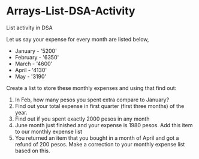 # Arrays-List-DSA-Activity
List activity in DSA

Let us say your expense for every month are listed below,

- January - '5200'
- February - '6350'
- March - '4600'
- April - '4130'
- May - '3190'

Create a list to store these monthly expenses and using that find out:
1. In Feb, how many pesos you spent extra compare to January?
2. Find out your total expense in first quarter (first three months) of the year.
3. Find out if you spent exactly 2000 pesos in any month
4. June month just finished and your expense is 1980 pesos. Add this item to our monthly expense list
5. You returned an item that you bought in a month of April and got a refund of 200 pesos. Make a correction to your monthly expense list based on this.
